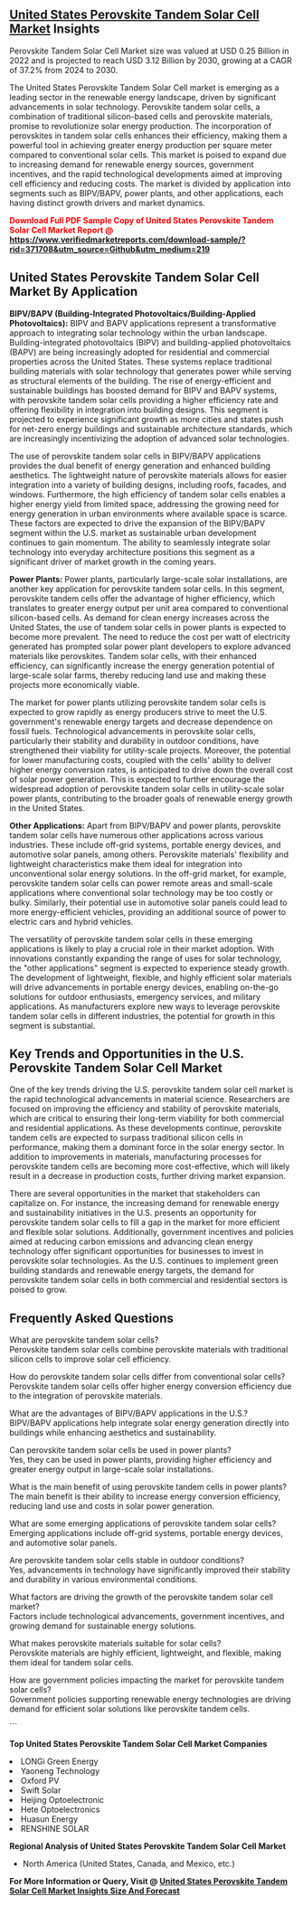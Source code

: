 <h2><a href="https://www.verifiedmarketreports.com/download-sample/?rid=371708&amp;utm_source=Github&amp;utm_medium=219" target="_blank">United States Perovskite Tandem Solar Cell Market</a> Insights</h2><p>Perovskite Tandem Solar Cell Market size was valued at USD 0.25 Billion in 2022 and is projected to reach USD 3.12 Billion by 2030, growing at a CAGR of 37.2% from 2024 to 2030.</p><p> <p>The United States Perovskite Tandem Solar Cell market is emerging as a leading sector in the renewable energy landscape, driven by significant advancements in solar technology. Perovskite tandem solar cells, a combination of traditional silicon-based cells and perovskite materials, promise to revolutionize solar energy production. The incorporation of perovskites in tandem solar cells enhances their efficiency, making them a powerful tool in achieving greater energy production per square meter compared to conventional solar cells. This market is poised to expand due to increasing demand for renewable energy sources, government incentives, and the rapid technological developments aimed at improving cell efficiency and reducing costs. The market is divided by application into segments such as BIPV/BAPV, power plants, and other applications, each having distinct growth drivers and market dynamics. <br><strong><p><span class=""><span style="color: #ff0000;"><strong>Download Full PDF Sample Copy of United States Perovskite Tandem Solar Cell Market Report</strong> @ </span><a href="https://www.verifiedmarketreports.com/download-sample/?rid=371708&amp;utm_source=Github&amp;utm_medium=219" target="_blank">https://www.verifiedmarketreports.com/download-sample/?rid=371708&amp;utm_source=Github&amp;utm_medium=219</a></span></p></strong></p> <h2>United States Perovskite Tandem Solar Cell Market By Application</h2> <p><strong>BIPV/BAPV (Building-Integrated Photovoltaics/Building-Applied Photovoltaics):</strong> BIPV and BAPV applications represent a transformative approach to integrating solar technology within the urban landscape. Building-integrated photovoltaics (BIPV) and building-applied photovoltaics (BAPV) are being increasingly adopted for residential and commercial properties across the United States. These systems replace traditional building materials with solar technology that generates power while serving as structural elements of the building. The rise of energy-efficient and sustainable buildings has boosted demand for BIPV and BAPV systems, with perovskite tandem solar cells providing a higher efficiency rate and offering flexibility in integration into building designs. This segment is projected to experience significant growth as more cities and states push for net-zero energy buildings and sustainable architecture standards, which are increasingly incentivizing the adoption of advanced solar technologies. <p>The use of perovskite tandem solar cells in BIPV/BAPV applications provides the dual benefit of energy generation and enhanced building aesthetics. The lightweight nature of perovskite materials allows for easier integration into a variety of building designs, including roofs, facades, and windows. Furthermore, the high efficiency of tandem solar cells enables a higher energy yield from limited space, addressing the growing need for energy generation in urban environments where available space is scarce. These factors are expected to drive the expansion of the BIPV/BAPV segment within the U.S. market as sustainable urban development continues to gain momentum. The ability to seamlessly integrate solar technology into everyday architecture positions this segment as a significant driver of market growth in the coming years.</p> <p><strong>Power Plants:</strong> Power plants, particularly large-scale solar installations, are another key application for perovskite tandem solar cells. In this segment, perovskite tandem cells offer the advantage of higher efficiency, which translates to greater energy output per unit area compared to conventional silicon-based cells. As demand for clean energy increases across the United States, the use of tandem solar cells in power plants is expected to become more prevalent. The need to reduce the cost per watt of electricity generated has prompted solar power plant developers to explore advanced materials like perovskites. Tandem solar cells, with their enhanced efficiency, can significantly increase the energy generation potential of large-scale solar farms, thereby reducing land use and making these projects more economically viable. <p>The market for power plants utilizing perovskite tandem solar cells is expected to grow rapidly as energy producers strive to meet the U.S. government's renewable energy targets and decrease dependence on fossil fuels. Technological advancements in perovskite solar cells, particularly their stability and durability in outdoor conditions, have strengthened their viability for utility-scale projects. Moreover, the potential for lower manufacturing costs, coupled with the cells' ability to deliver higher energy conversion rates, is anticipated to drive down the overall cost of solar power generation. This is expected to further encourage the widespread adoption of perovskite tandem solar cells in utility-scale solar power plants, contributing to the broader goals of renewable energy growth in the United States.</p> <p><strong>Other Applications:</strong> Apart from BIPV/BAPV and power plants, perovskite tandem solar cells have numerous other applications across various industries. These include off-grid systems, portable energy devices, and automotive solar panels, among others. Perovskite materials' flexibility and lightweight characteristics make them ideal for integration into unconventional solar energy solutions. In the off-grid market, for example, perovskite tandem solar cells can power remote areas and small-scale applications where conventional solar technology may be too costly or bulky. Similarly, their potential use in automotive solar panels could lead to more energy-efficient vehicles, providing an additional source of power to electric cars and hybrid vehicles. <p>The versatility of perovskite tandem solar cells in these emerging applications is likely to play a crucial role in their market adoption. With innovations constantly expanding the range of uses for solar technology, the "other applications" segment is expected to experience steady growth. The development of lightweight, flexible, and highly efficient solar materials will drive advancements in portable energy devices, enabling on-the-go solutions for outdoor enthusiasts, emergency services, and military applications. As manufacturers explore new ways to leverage perovskite tandem solar cells in different industries, the potential for growth in this segment is substantial.</p> <h2>Key Trends and Opportunities in the U.S. Perovskite Tandem Solar Cell Market</h2> <p>One of the key trends driving the U.S. perovskite tandem solar cell market is the rapid technological advancements in material science. Researchers are focused on improving the efficiency and stability of perovskite materials, which are critical to ensuring their long-term viability for both commercial and residential applications. As these developments continue, perovskite tandem cells are expected to surpass traditional silicon cells in performance, making them a dominant force in the solar energy sector. In addition to improvements in materials, manufacturing processes for perovskite tandem cells are becoming more cost-effective, which will likely result in a decrease in production costs, further driving market expansion. <p>There are several opportunities in the market that stakeholders can capitalize on. For instance, the increasing demand for renewable energy and sustainability initiatives in the U.S. presents an opportunity for perovskite tandem solar cells to fill a gap in the market for more efficient and flexible solar solutions. Additionally, government incentives and policies aimed at reducing carbon emissions and advancing clean energy technology offer significant opportunities for businesses to invest in perovskite solar technologies. As the U.S. continues to implement green building standards and renewable energy targets, the demand for perovskite tandem solar cells in both commercial and residential sectors is poised to grow.</p> <h2>Frequently Asked Questions</h2> <p>What are perovskite tandem solar cells? <br>Perovskite tandem solar cells combine perovskite materials with traditional silicon cells to improve solar cell efficiency.</p> <p>How do perovskite tandem solar cells differ from conventional solar cells? <br>Perovskite tandem solar cells offer higher energy conversion efficiency due to the integration of perovskite materials.</p> <p>What are the advantages of BIPV/BAPV applications in the U.S.? <br>BIPV/BAPV applications help integrate solar energy generation directly into buildings while enhancing aesthetics and sustainability.</p> <p>Can perovskite tandem solar cells be used in power plants? <br>Yes, they can be used in power plants, providing higher efficiency and greater energy output in large-scale solar installations.</p> <p>What is the main benefit of using perovskite tandem cells in power plants? <br>The main benefit is their ability to increase energy conversion efficiency, reducing land use and costs in solar power generation.</p> <p>What are some emerging applications of perovskite tandem solar cells? <br>Emerging applications include off-grid systems, portable energy devices, and automotive solar panels.</p> <p>Are perovskite tandem solar cells stable in outdoor conditions? <br>Yes, advancements in technology have significantly improved their stability and durability in various environmental conditions.</p> <p>What factors are driving the growth of the perovskite tandem solar cell market? <br>Factors include technological advancements, government incentives, and growing demand for sustainable energy solutions.</p> <p>What makes perovskite materials suitable for solar cells? <br>Perovskite materials are highly efficient, lightweight, and flexible, making them ideal for tandem solar cells.</p> <p>How are government policies impacting the market for perovskite tandem solar cells? <br>Government policies supporting renewable energy technologies are driving demand for efficient solar solutions like perovskite tandem cells.</p> ```</p><p><strong>Top United States Perovskite Tandem Solar Cell Market Companies</strong></p><div data-test-id=""><p><li>LONGi Green Energy</li><li> Yaoneng Technology</li><li> Oxford PV</li><li> Swift Solar</li><li> Heijing Optoelectronic</li><li> Hete Optoelectronics</li><li> Huasun Energy</li><li> RENSHINE SOLAR</li></p><div><strong>Regional Analysis of&nbsp;United States Perovskite Tandem Solar Cell Market</strong></div><ul><li dir="ltr"><p dir="ltr">North America&nbsp;(United States, Canada, and Mexico, etc.)</p></li></ul><p><strong>For More Information or Query, Visit @&nbsp;</strong><strong><a href="https://www.verifiedmarketreports.com/product/perovskite-tandem-solar-cell-market/?utm_source=Github&amp;utm_medium=219" target="_blank">United States Perovskite Tandem Solar Cell Market Insights Size And Forecast</a></strong></p></div>
